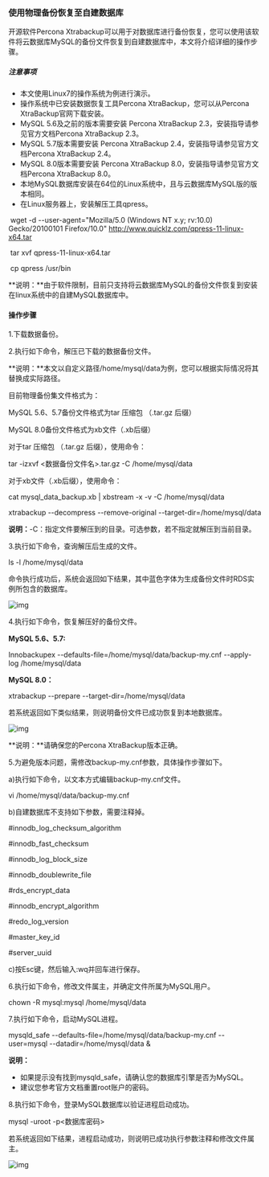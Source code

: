 ### 使用物理备份恢复至自建数据库

开源软件Percona Xtrabackup可以用于对数据库进行备份恢复，您可以使用该软件将云数据库MySQL的备份文件恢复到自建数据库中，本文将介绍详细的操作步骤。

##### 注意事项

- 本文使用Linux7的操作系统为例进行演示。
- 操作系统中已安装数据恢复工具Percona XtraBackup，您可以从Percona XtraBackup官网下载安装。
- MySQL 5.6及之前的版本需要安装 Percona XtraBackup 2.3，安装指导请参见官方文档Percona XtraBackup 2.3。
- MySQL 5.7版本需要安装 Percona XtraBackup 2.4，安装指导请参见官方文档Percona XtraBackup 2.4。
- MySQL 8.0版本需要安装 Percona XtraBackup 8.0，安装指导请参见官方文档Percona XtraBackup 8.0。
- 本地MySQL数据库安装在64位的Linux系统中，且与云数据库MySQL版的版本相同。
- 在Linux服务器上，安装解压工具qpress。

​		wget -d --user-agent="Mozilla/5.0 (Windows NT x.y; rv:10.0) Gecko/20100101 Firefox/10.0" http://www.quicklz.com/qpress-11-linux-x64.tar

​		tar xvf qpress-11-linux-x64.tar

​		cp qpress /usr/bin

**说明：**由于软件限制，目前只支持将云数据库MySQL的备份文件恢复到安装在linux系统中的自建MySQL数据库中。

#### 操作步骤

1.下载数据备份。

2.执行如下命令，解压已下载的数据备份文件。

**说明：**本文以自定义路径/home/mysql/data为例，您可以根据实际情况将其替换成实际路径。

目前物理备份集文件格式为：

MySQL 5.6、5.7备份文件格式为tar 压缩包 （.tar.gz 后缀）

MySQL 8.0备份文件格式为xb文件（.xb后缀）

对于tar 压缩包 （.tar.gz 后缀），使用命令：

tar -izxvf <数据备份文件名>.tar.gz -C /home/mysql/data

对于xb文件（.xb后缀），使用命令：

cat mysql_data_backup.xb | xbstream -x -v -C /home/mysql/data

xtrabackup --decompress --remove-original --target-dir=/home/mysql/data

**说明：**-C：指定文件要解压到的目录。可选参数，若不指定就解压到当前目录。

3.执行如下命令，查询解压后生成的文件。

ls -l /home/mysql/data

命令执行成功后，系统会返回如下结果，其中蓝色字体为生成备份文件时RDS实例所包含的数据库。

![img](https://www.capitalonline.net/uploads/allimg/191128/77-19112QI0354E.png)

4.执行如下命令，恢复解压好的备份文件。

**MySQL 5.6、5.7:**

Innobackupex --defaults-file=/home/mysql/data/backup-my.cnf --apply-log /home/mysql/data

**MySQL 8.0：**

xtrabackup --prepare --target-dir=/home/mysql/data

若系统返回如下类似结果，则说明备份文件已成功恢复到本地数据库。

![img](https://www.capitalonline.net/uploads/allimg/191128/77-19112QI22S45.png)

**说明：**请确保您的Percona XtraBackup版本正确。

5.为避免版本问题，需修改backup-my.cnf参数，具体操作步骤如下。

a)执行如下命令，以文本方式编辑backup-my.cnf文件。

vi /home/mysql/data/backup-my.cnf

b)自建数据库不支持如下参数，需要注释掉。

\#innodb_log_checksum_algorithm

\#innodb_fast_checksum

\#innodb_log_block_size

\#innodb_doublewrite_file

\#rds_encrypt_data

\#innodb_encrypt_algorithm

\#redo_log_version

\#master_key_id

\#server_uuid

c)按Esc键，然后输入:wq并回车进行保存。

6.执行如下命令，修改文件属主，并确定文件所属为MySQL用户。

chown -R mysql:mysql /home/mysql/data

7.执行如下命令，启动MySQL进程。

mysqld_safe --defaults-file=/home/mysql/data/backup-my.cnf --user=mysql --datadir=/home/mysql/data &

**说明：**

- 如果提示没有找到mysqld_safe，请确认您的数据库引擎是否为MySQL。
- 建议您参考官方文档重置root账户的密码。

8.执行如下命令，登录MySQL数据库以验证进程启动成功。

mysql -uroot -p<数据库密码>

若系统返回如下结果，进程启动成功，则说明已成功执行参数注释和修改文件属主。

![img](https://www.capitalonline.net/uploads/allimg/191128/77-19112QJ101A1.png)
